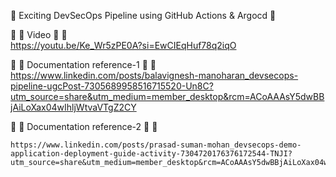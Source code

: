 🚀 Exciting DevSecOps Pipeline using GitHub Actions & Argocd 🚀<br>

 🚀 🚀 Video  🚀 🚀<br>
https://youtu.be/Ke_Wr5zPE0A?si=EwCIEqHuf78q2iqO

 🚀 🚀 Documentation reference-1  🚀 🚀<br>
https://www.linkedin.com/posts/balavignesh-manoharan_devsecops-pipeline-ugcPost-7305689958516715520-Un8C?utm_source=share&utm_medium=member_desktop&rcm=ACoAAAsY5dwBBjAiLoXax04wIhljWtvaVTgZ2CY

 🚀 🚀 Documentation reference-2  🚀 🚀<br>
 
    https://www.linkedin.com/posts/prasad-suman-mohan_devsecops-demo-application-deployment-guide-activity-7304720176376172544-TNJI?utm_source=share&utm_medium=member_desktop&rcm=ACoAAAsY5dwBBjAiLoXax04wIhljWtvaVTgZ2CY   

